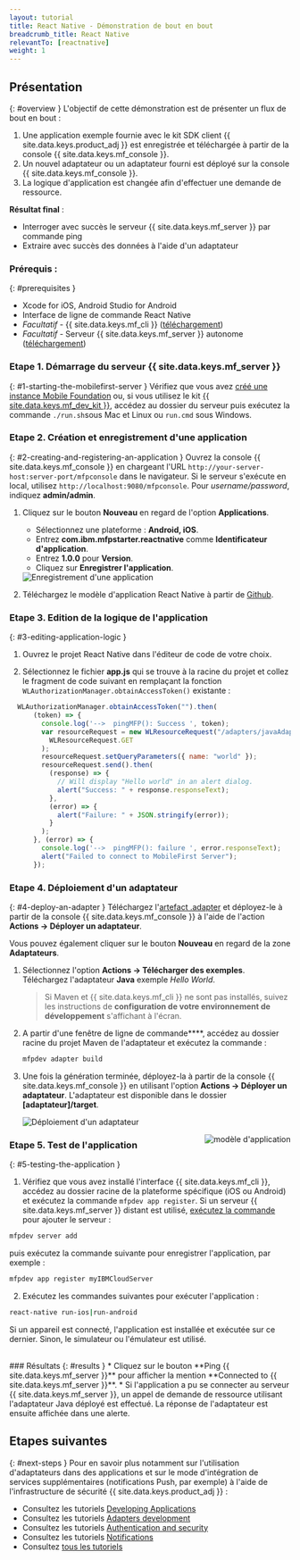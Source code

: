 ```yaml
---
layout: tutorial
title: React Native - Démonstration de bout en bout
breadcrumb_title: React Native
relevantTo: [reactnative]
weight: 1
---
```

<!-- NLS_CHARSET=UTF-8 -->
## Présentation
{: #overview }
L'objectif de cette démonstration est de présenter un flux de bout en bout :

1. Une application exemple fournie avec le kit SDK client {{ site.data.keys.product_adj }} est enregistrée et téléchargée à partir de la console {{ site.data.keys.mf_console }}.
2. Un nouvel adaptateur ou un adaptateur fourni est déployé sur la console {{ site.data.keys.mf_console }}.  
3. La logique d'application est changée afin d'effectuer une demande de ressource.

**Résultat final** :

* Interroger avec succès le serveur {{ site.data.keys.mf_server }} par commande ping
* Extraire avec succès des données à l'aide d'un adaptateur

### Prérequis :
{: #prerequisites }
* Xcode for iOS, Android Studio for Android
* Interface de ligne de commande React Native
* *Facultatif* - {{ site.data.keys.mf_cli }}  ([téléchargement]({{site.baseurl}}/downloads))
* *Facultatif* - Serveur {{ site.data.keys.mf_server }} autonome ([téléchargement]({{site.baseurl}}/downloads))

### Etape 1. Démarrage du serveur {{ site.data.keys.mf_server }}
{: #1-starting-the-mobilefirst-server }
Vérifiez que vous avez [créé une instance Mobile Foundation](../../ibmcloud/using-mobile-foundation) ou, si vous utilisez le kit [{{ site.data.keys.mf_dev_kit }}](../../installation-configuration/development/mobilefirst), accédez au dossier du serveur puis exécutez la commande `./run.sh`sous Mac et Linux ou `run.cmd` sous Windows.

### Etape 2. Création et enregistrement d'une application
{: #2-creating-and-registering-an-application }
Ouvrez la console {{ site.data.keys.mf_console }} en chargeant l'URL `http://your-server-host:server-port/mfpconsole` dans le navigateur. Si le serveur s'exécute en local, utilisez `http://localhost:9080/mfpconsole`. Pour
*username/password*, indiquez **admin/admin**.

1. Cliquez sur le bouton **Nouveau** en regard de l'option **Applications**.
    * Sélectionnez une plateforme : **Android, iOS**.
    * Entrez **com.ibm.mfpstarter.reactnative** comme **Identificateur d'application**.
    * Entrez **1.0.0** pour **Version**.
    * Cliquez sur **Enregistrer l'application**.

    <img class="gifplayer" alt="Enregistrement d'une application" src="register-an-application-reactnative.png"/>

2. Téléchargez le modèle d'application React Native à partir de [Github](https://github.ibm.com/MFPSamples/MFPStarterReactNative).

### Etape 3. Edition de la logique de l'application
{: #3-editing-application-logic }
1. Ouvrez le projet React Native dans l'éditeur de code de votre choix.

2. Sélectionnez le fichier **app.js** qui se trouve à la racine du projet et collez le fragment de code suivant en remplaçant la fonction `WLAuthorizationManager.obtainAccessToken()` existante :

```javascript
  WLAuthorizationManager.obtainAccessToken("").then(
      (token) => {
        console.log('-->  pingMFP(): Success ', token);
        var resourceRequest = new WLResourceRequest("/adapters/javaAdapter/resource/greet/",
          WLResourceRequest.GET
        );
        resourceRequest.setQueryParameters({ name: "world" });
        resourceRequest.send().then(
          (response) => {
            // Will display "Hello world" in an alert dialog.
            alert("Success: " + response.responseText);
          },
          (error) => {
            alert("Failure: " + JSON.stringify(error));
          }
        );
      }, (error) => {
        console.log('-->  pingMFP(): failure ', error.responseText);
        alert("Failed to connect to MobileFirst Server");
      });
```

### Etape 4. Déploiement d'un adaptateur
{: #4-deploy-an-adapter }
Téléchargez l'[artefact .adapter](../javaAdapter.adapter) et déployez-le à partir de la console {{ site.data.keys.mf_console }} à l'aide de l'action **Actions → Déployer un adaptateur**.

Vous pouvez également cliquer sur le bouton **Nouveau** en regard de la zone **Adaptateurs**.  

1. Sélectionnez l'option **Actions → Télécharger des exemples**. Téléchargez l'adaptateur **Java** exemple *Hello World*.

    >Si Maven et {{ site.data.keys.mf_cli }} ne sont pas installés, suivez les instructions de **configuration de votre environnement de développement** s'affichant à l'écran.

2. A partir d'une fenêtre de ligne de commande****, accédez au dossier racine du projet Maven de l'adaptateur et exécutez la commande :

    ```bash
    mfpdev adapter build
    ```

3. Une fois la génération terminée, déployez-la à partir de la console {{ site.data.keys.mf_console }} en utilisant l'option **Actions → Déployer un adaptateur**. L'adaptateur est disponible dans le dossier **[adaptateur]/target**.

    <img class="gifplayer" alt="Déploiement d'un adaptateur" src="create-an-adapter.png"/>   


<img src="reactnativeQuickStart.png" alt="modèle d'application" style="float:right"/>

### Etape 5. Test de l'application
{: #5-testing-the-application }
1.  Vérifiez que vous avez installé l'interface {{ site.data.keys.mf_cli }}, accédez au dossier racine de la plateforme spécifique (iOS ou Android) et exécutez la commande `mfpdev app register`. Si un serveur {{ site.data.keys.mf_server }} distant est utilisé, [exécutez la commande](../../application-development/using-mobilefirst-cli-to-manage-mobilefirst-artifacts/#add-a-new-server-instance) pour ajouter le serveur :
```bash
mfpdev server add
```
puis exécutez la commande suivante pour enregistrer l'application, par exemple :
```bash
mfpdev app register myIBMCloudServer
```
2. Exécutez les commandes suivantes pour exécuter l'application :
```bash
react-native run-ios|run-android
```

Si un appareil est connecté, l'application est installée et exécutée sur ce dernier. Sinon, le simulateur ou l'émulateur est utilisé.

<br clear="all"/>
### Résultats
{: #results }
* Cliquez sur le bouton **Ping {{ site.data.keys.mf_server }}** pour afficher la mention **Connected to {{ site.data.keys.mf_server }}**.
* Si l'application a pu se connecter au serveur {{ site.data.keys.mf_server }}, un appel de demande de ressource utilisant l'adaptateur Java déployé est effectué. La réponse de l'adaptateur est ensuite affichée dans une alerte.

## Etapes suivantes
{: #next-steps }
Pour en savoir plus notamment sur l'utilisation d'adaptateurs dans des applications et sur le mode d'intégration de services supplémentaires (notifications Push, par exemple) à l'aide de l'infrastructure de sécurité {{ site.data.keys.product_adj }} :

- Consultez les tutoriels [Developing Applications](../../application-development/)
- Consultez les tutoriels [Adapters development](../../adapters/)
- Consultez les tutoriels [Authentication and security](../../authentication-and-security/)
- Consultez les tutoriels [Notifications](../../notifications/)
- Consultez [tous les tutoriels](../../all-tutorials)

